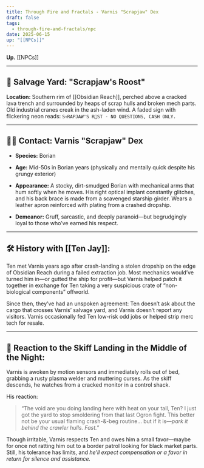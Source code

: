 ```yaml
---
title: Through Fire and Fractals - Varnis "Scrapjaw" Dex
draft: false
tags:
  - through-fire-and-fractals/npc
date: 2025-06-15
up: "[[NPCs]]"
---
```

**Up.** [[NPCs]]

---

## 🔧 **Salvage Yard: "Scrapjaw's Roost"**

**Location:** Southern rim of [[Obsidian Reach]], perched above a cracked lava trench and surrounded by heaps of scrap hulls and broken mech parts. Old industrial cranes creak in the ash-laden wind. A faded sign with flickering neon reads: `S💀RAPJAW'S R🍂ST - NO QUESTIONS, CASH ONLY.`

---

## 🧑‍🔧 **Contact: Varnis "Scrapjaw" Dex**

- **Species:** Borian
    
- **Age:** Mid-50s in Borian years (physically and mentally quick despite his grungy exterior)
    
- **Appearance:** A stocky, dirt-smudged Borian with mechanical arms that hum softly when he moves. His right optical implant constantly glitches, and his back brace is made from a scavenged starship girder. Wears a leather apron reinforced with plating from a crashed dropship.
    
- **Demeanor:** Gruff, sarcastic, and deeply paranoid—but begrudgingly loyal to those who’ve earned his respect.
    

---

## 🛠️ **History with [[Ten Jay]]:**

Ten met Varnis years ago after crash-landing a stolen dropship on the edge of Obsidian Reach during a failed extraction job. Most mechanics would’ve turned him in—or gutted the ship for profit—but Varnis helped patch it together in exchange for Ten taking a very suspicious crate of “non-biological components” offworld.

Since then, they’ve had an unspoken agreement: Ten doesn’t ask about the cargo that crosses Varnis’ salvage yard, and Varnis doesn’t report any visitors. Varnis occasionally fed Ten low-risk odd jobs or helped strip merc tech for resale.

---

## 🧨 **Reaction to the Skiff Landing in the Middle of the Night:**

Varnis is awoken by motion sensors and immediately rolls out of bed, grabbing a rusty plasma welder and muttering curses. As the skiff descends, he watches from a cracked monitor in a control shack.

His reaction:

> “The void are you doing landing here with heat on your tail, Ten? I just got the yard to stop smoldering from that last Ogron fight. This better not be your usual flaming crash-&-beg routine... but if it is—_park it behind the crawler hulls. Fast._”

Though irritable, Varnis respects Ten and owes him a small favor—maybe for once not ratting him out to a border patrol looking for black market parts. Still, his tolerance has limits, and _he’ll expect compensation or a favor in return for silence and assistance._